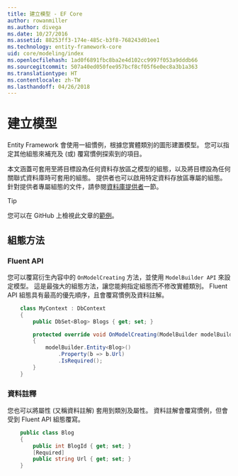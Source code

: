 ```yaml
---
title: 建立模型 - EF Core
author: rowanmiller
ms.author: divega
ms.date: 10/27/2016
ms.assetid: 88253ff3-174e-485c-b3f8-768243d01ee1
ms.technology: entity-framework-core
uid: core/modeling/index
ms.openlocfilehash: 1ad0f6891fbc8ba2e4d102cc9997f053a9dddb66
ms.sourcegitcommit: 507a40ed050fee957bcf8cf05f6e0ec8a3b1a363
ms.translationtype: HT
ms.contentlocale: zh-TW
ms.lasthandoff: 04/26/2018
---
```

# <a name="creating-a-model"></a>建立模型

Entity Framework 會使用一組慣例，根據您實體類別的圖形建置模型。 您可以指定其他組態來補充及 (或) 覆寫慣例探索到的項目。

本文涵蓋可套用至將目標設為任何資料存放區之模型的組態，以及將目標設為任何關聯式資料庫時可套用的組態。 提供者也可以啟用特定資料存放區專屬的組態。 針對提供者專屬組態的文件，請參閱[資料庫提供者](../providers/index.md)一節。

> [!TIP]  
> 您可以在 GitHub 上檢視此文章的[範例](https://github.com/aspnet/EntityFramework.Docs/tree/master/samples)。

## <a name="methods-of-configuration"></a>組態方法

### <a name="fluent-api"></a>Fluent API

您可以覆寫衍生內容中的 `OnModelCreating` 方法，並使用 `ModelBuilder API` 來設定模型。 這是最強大的組態方法，讓您能夠指定組態而不修改實體類別。 Fluent API 組態具有最高的優先順序，且會覆寫慣例及資料註解。

<!-- [!code-csharp[Main](samples/core/Modeling/FluentAPI/Samples/Required.cs?range=5-15&highlight=5-10)] -->

``` csharp
    class MyContext : DbContext
    {
        public DbSet<Blog> Blogs { get; set; }

        protected override void OnModelCreating(ModelBuilder modelBuilder)
        {
            modelBuilder.Entity<Blog>()
                .Property(b => b.Url)
                .IsRequired();
        }
    }
```

### <a name="data-annotations"></a>資料註釋

您也可以將屬性 (又稱資料註解) 套用到類別及屬性。 資料註解會覆寫慣例，但會受到 Fluent API 組態覆寫。

<!-- [!code-csharp[Main](samples/core/Modeling/DataAnnotations/Samples/Required.cs?range=11-16&highlight=4)] -->
``` csharp
    public class Blog
    {
        public int BlogId { get; set; }
        [Required]
        public string Url { get; set; }
    }
```
